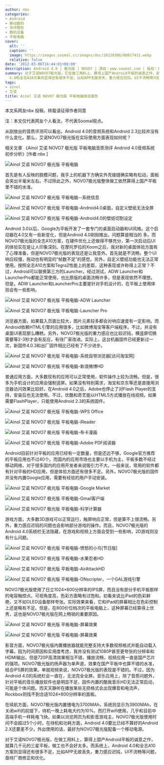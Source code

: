 ```yaml
---
author: nbx
categories:
- Android
- 移动数码
- 测评报告
- 数码设备
- 平板电脑
cover:
  alt: ''
  caption: ''
  image: https://images.soomal.cc/images/doc/20120306/00017431.webp
  relative: false
date: '2012-03-06T16:44:01+08:00'
description: Android 4.0 | 极光版 | NOVO7 | 源自：www.soomal.com | 版权：投稿 |  平均/总评分：09.00/18
summary: 对于艾诺NOVO7极光版，它在做工用料上，算得上国产Android平板的诚意之作，就算几千元的三星平板，做工也不会好太多。而系统上，Android
  4.0和全志A10方案则显得还有很多不足，比如APP无故丢失，重力感应迟钝，UI不流畅等问题，亟待厂商修正和优化。另外，它的耗电较为迅速……
tags:
- ainol
- 艾诺
title: Ainol 艾诺 NOVO7 极光版 平板电脑体验报告
---
```


本文系网友nbx 投稿，转载请征得作者同意



注：本文仅代表网友个人看法，不代表Soomal观点。



从刚放出的音质评测可以看出，Android 4.0的音频系统和Android 2.3比较并没有什么变化。那么，艾诺NOVO7极光版在实际使用方面表现如何呢？



相关文章
《Ainol 艾诺 NOVO7 极光版 平板电脑音质测评 Android 4.0音频系统初步分析》[作者:nbx ]



![Ainol 艾诺 NOVO7 极光版 平板电脑](https://images.soomal.cc/images/doc/20120306/00017457.webp)



首先是有人反映的脱模问题，我手上的机器下方确实外壳接缝确实略有松动，面板会突出半毫米左右。不过除此之外，NOVO7极光版整体做工依然算得上国产平板里不错的水准。



![Ainol 艾诺 NOVO7 极光版 平板电脑--系统信息](https://images.soomal.cc/images/doc/20120306/00017458.webp)



![Ainol 艾诺 NOVO7 极光版 平板电脑-Android4.0桌面，自定义壁纸无法全屏](https://images.soomal.cc/images/doc/20120306/00017459.webp)



![Ainol 艾诺 NOVO7 极光版 平板电脑-Android4.0的壁纸切割设定](https://images.soomal.cc/images/doc/20120306/00017460.webp)



Android 3.0以后，Google为平板开发了一套专门的桌面启动器和UI风格。这个启动器在4.0又有一些新变化，但是Android 4.0刚刚推出，问题算是相当的
多。而NOVO7极光版的全志A10方案，在硬件优化上还做得不够充分，第一次启动后UI的体验实在是让人印象深刻。在摩托罗拉的Xoom之后，我对新的桌面体验方面有了心理准备，但是NOVO7极光版的表现还是让我意外。首先就是不流畅，整个UI响应较慢，拖动也有明显的“帧数不足”的感觉。另外，自定义壁纸功能也无法正常使用。按照全志A10方案和Tegra2性能上的差距，这种表现或许称得上正常？不过，Android可以替换第三方的Launcher。经过测试，ADW Launcher和LauncherPro都能正常使用，也比原版的桌面流畅许多，但是表现依然不理想。但是，ADW Launcher和LauncherPro主要是针对手机设计的，在平板上使用体验会有一些影响。



![Ainol 艾诺 NOVO7 极光版 平板电脑-ADW Launcher](https://images.soomal.cc/images/doc/20120306/00017461.webp)



![Ainol 艾诺 NOVO7 极光版 平板电脑-Launcher Pro](https://images.soomal.cc/images/doc/20120306/00017462.webp)



浏览器方面，如果载入页面比较大，图片元素较多都会对响应速度有一定影响。而Android依赖HTML引擎的应用很多，比如微博淘宝等客户端程序。不过，并没有桌面UI表现那么糟糕。另外，NOVO7极光版的重力感应也比较迟钝，横竖屏切换需要等2-3秒才会有反应，有待厂家改进。实际上，这台机器固件已经更新过一次，新固件4.0.3和出厂固件相比已经有了不少进步。



![Ainol 艾诺 NOVO7 极光版 平板电脑-系统自带浏览器[访问淘宝网]](https://images.soomal.cc/images/doc/20120306/00017463.webp)



![Ainol 艾诺 NOVO7 极光版 平板电脑-新浪微博HD](https://images.soomal.cc/images/doc/20120306/00017464.webp)



普通应用方面，大多数现有的应用可以正常使用，软件操作上较为流畅。但是，很多为手机设计的应用会强制竖屏。如果没有特别需求，淘宝和京东等还是直接用浏览器访问效果比较好。在Android 4.0之后，Adobe也停止了对Flash Player的支持，安装后也无法使用。不过，优酷和奇艺能以HTML5方式播放在线视频。如果需要FlashPlayer，只能使用Android 2.3的系统固件。



![Ainol 艾诺 NOVO7 极光版 平板电脑-WPS Office](https://images.soomal.cc/images/doc/20120306/00017465.webp)



![Ainol 艾诺 NOVO7 极光版 平板电脑-iReader](https://images.soomal.cc/images/doc/20120306/00017466.webp)



![Ainol 艾诺 NOVO7 极光版 平板电脑-布卡漫画](https://images.soomal.cc/images/doc/20120306/00017467.webp)



![Ainol 艾诺 NOVO7 极光版 平板电脑-Adobe PDF阅读器](https://images.soomal.cc/images/doc/20120306/00017468.webp)



Android目前针对平板的应用已经有一定数量，但是还远不够，Google官方推荐的平板应用也不过40个。而国内的应用市场也主要以手机为主，平板多数不经过移动网络，对于很多国内的应用开发者来说吸引力不大。一般来说，常用的软件都有针对平板的HD应用，但是体验方面还有很多不足。另外，NOVO7极光版的固件并没有内置Google应用，需要有经验的用户手动安装。



![Ainol 艾诺 NOVO7 极光版 平板电脑-Google Market](https://images.soomal.cc/images/doc/20120306/00017469.webp)



![Ainol 艾诺 NOVO7 极光版 平板电脑-Gmail客户端](https://images.soomal.cc/images/doc/20120306/00017470.webp)



![Ainol 艾诺 NOVO7 极光版 平板电脑-科学计算器](https://images.soomal.cc/images/doc/20120306/00017471.webp)



游戏方面，大多数3D游戏可以正常运行，触屏响应正常，但是算不上很流畅。另外，重力感应迟钝的问题也会影响部分游戏的操作。而且，NOVO7极光版的Android 4.0系统栏无法隐藏，在游戏和视频上方面会受到一些影响，2D游戏则没有什么问题。



![Ainol 艾诺 NOVO7 极光版 平板电脑-愤怒的小鸟[节日版]](https://images.soomal.cc/images/doc/20120306/00017472.webp)



![Ainol 艾诺 NOVO7 极光版 平板电脑-水果忍者HD](https://images.soomal.cc/images/doc/20120306/00017473.webp)



![Ainol 艾诺 NOVO7 极光版 平板电脑-AirAttackHD](https://images.soomal.cc/images/doc/20120306/00017474.webp)



![Ainol 艾诺 NOVO7 极光版 平板电脑-ONscripter，一个GAL游戏引擎](https://images.soomal.cc/images/doc/20120306/00017475.webp)



NOVO7极光版使用了日立1024×600分辨率的IPS屏，而且没有部分手机平板那样的电容触控点，可视角度高，色彩方面略有过饱和。初看来说比iPad的色彩鲜艳，又不如OLED设备那样夸张。实际效果来看，它和iPad的屏幕相比在色彩控制上还是略有不足。但是，在800价位档次的平板电脑上，这种屏幕已经算得上优秀，这也是NOVO7极光版在网上畅销的重要原因。



![Ainol 艾诺 NOVO7 极光版 平板电脑-屏幕效果](https://images.soomal.cc/images/doc/20120306/00017476.webp)



![Ainol 艾诺 NOVO7 极光版 平板电脑-屏幕效果](https://images.soomal.cc/images/doc/20120306/00017477.webp)



影音方面，NOVO7极光版内置播放器就能完整支持大多数视频格式并能自动载入字幕。因为时间原因和实用度考虑，我并没有测试1080P甚至更夸张的分辨率和HDMI输出，但是720P高清效果相当不错，播放流畅，视频应用一直是国产芯片的强项。NOVO7极光版的扬声器为单声道，效果在国产平板中也算不错的水准，结合IPS屏的效果。单就视频来说，NOVO7极光版的表现是不错的。不过，因为Android 4.0的系统栏会一直在，无法完全全屏。音乐应用上，除了音质问题外，针对平板的音乐播放软件也是明显不足，固件内置的酷我音乐HD无法正常启动，可能是个体问题。而天天静听在播放某些无损格式会出现爆音和电流声，Rockbox则找不到合适1024×600分辨率的面板。



在续航方面，NOVO7极光版内置锂电为3700MAh，系统则显示为3900MAh，在关闭wifi的前提下，待机一晚上耗电大约为10%。而打开wifi使用，几乎和目前中高端手机一样耗电飞快。如果以浏览网页为和影音游戏主，NOVO7极光版使用时间不会超过5个小时，在待机和功耗方面，Android 4.0要比已经不算好的Android 2.X还要差不少。外出使用的话，最好为NOVO7极光版配备一个移动电源。



对于艾诺NOVO7极光版，在做工用料上，算得上国产Android平板的诚意之作，就算几千元的三星平板，做工也不会好太多。而系统上，Android 4.0和全志A10方案则显得还有很多不足，比如APP无故丢失，重力感应迟钝，UI不流畅等问题，亟待厂商修正和优化。